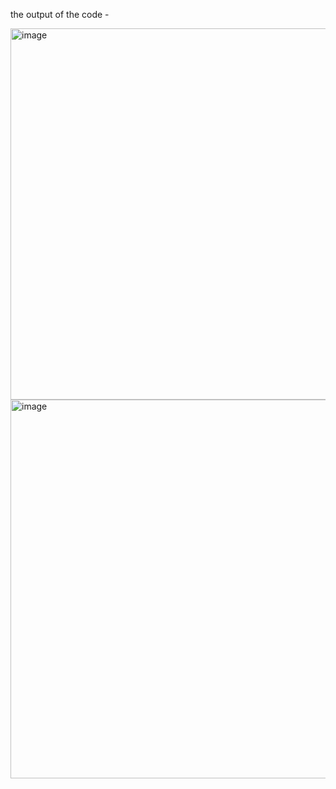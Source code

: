the output of the code -

<img width="594" alt="image" src="https://github.com/user-attachments/assets/cfb0d3c8-778d-4960-a28f-5426ffd4ce39" />
<img width="606" alt="image" src="https://github.com/user-attachments/assets/9166c846-d471-43e4-ad8a-07f4e4bba52b" />
